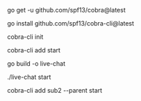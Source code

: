 go get -u github.com/spf13/cobra@latest

go install github.com/spf13/cobra-cli@latest

cobra-cli init

cobra-cli add start

go build -o live-chat

./live-chat start

cobra-cli add sub2 --parent start














